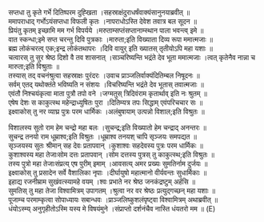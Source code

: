 

  
सप्तधा तु कृते गर्भे दितिष्परम दुह्खिता ।सहस्राक्षंदुराधर्षंवाक्यंसानुनयाब्रवीत्  ॥   
ममापराधाद् गर्भोऽयंसप्तधा विफली कृतः ।नापराधोऽस्ति देवेश तवात्र बल सूदन  ॥   
प्रियंतु कृतम् इच्छामि मम गर्भ विपर्यये ।मरुताम्सप्तंसप्तानाम्स्थान पाला भवन्त्व् इमे  ॥   
वात स्कन्धा;इमे सप्त चरन्तु दिवि पुत्रकाः ।मारुता;इति विख्याता दिव्य रूपा ममात्मजाः  ॥   
ब्रह्म लोकंचरत्व् एक;इन्द्र लोकंतथापरः ।दिवि वायुर् इति ख्यातस् तृतीयोऽपि महा यशाः  ॥   
चत्वारस् तु सुर श्रेष्ठ दिशो वै तव शासनात् ।सञ्चरिष्यन्ति भद्रंते देव भूता ममात्मजाः ।त्वत् कृतेनैव नान्ना च मारुता;इति विश्रुताः  ॥   
तस्यास् तद् वचनंश्रुत्वा सहस्राक्षः पुरंदरः ।उवाच प्राञ्जलिर्वाक्यंदितिम्बल निषूदनः  ॥   
सर्वम् एतद् यथोक्तंते भविष्यति न संशयः ।विचरिष्यन्ति भद्रंते देव भूतास् तवात्मजाः  ॥   
एवंतौ निश्चयंकृत्वा माता पुत्रौ तपो वने ।जग्मतुस् त्रिदिवंराम कृतार्थाव् इति नः श्रुतम्  ॥   
एषेष देशः स काकुत्स्थ महेन्द्राध्युषितः पुरा ।दितिम्यत्र तपः सिद्धाम् एवंपरिचचार सः  ॥   
इक्ष्वाकोस् तु नर व्याघ्र पुत्रः परम धार्मिकः ।अलंबुषायाम् उत्पन्नो विशाल;इति विश्रुतः  ॥   
  
विशालस्य सुतो राम हेम चन्द्रो महा बलः ।सुचन्द्र;इति विख्यातो हेम चन्द्राद् अनन्तरः  ॥   
सुचन्द्र तनयो राम धूम्राश्व;इति विश्रुतः ।धूम्राश्व तनयश् चापि सृञ्जयः समपद्यत  ॥   
सृञ्जयस्य सुतः श्रीमान् सह देवः प्रतापवान् ।कुशाश्वः सहदेवस्य पुत्रः परम धार्मिकः  ॥   
कुशाश्वस्य महा तेजाःसोम दत्तः प्रतापवान् ।सोम दत्तस्य पुत्रस् तु काकुत्स्थ;इति विश्रुतः  ॥   
तस्य पुत्रो महा तेजाःसंप्रत्य् एष पुरीम् इमाम् ।आवसत्य् अमर प्रख्यः सुमतिर्नाम दुर्जयः  ॥   
इक्ष्वाकोस् तु प्रसादेन सर्वे वैशालिका नृपाः ।दीर्घायुषो महात्मानो वीर्यवन्तः सुधार्मिकाः  ॥   
इहाद्य रजनीम्राम सुखंवत्स्यामहे वयम् ।श्वः प्रभाते नर श्रेष्ठ जनकंद्रष्टुम् अर्हसि  ॥   
सुमतिस् तु महा तेजा विश्वामित्रम् उपागतम् ।श्रुत्वा नर वर श्रेष्ठः प्रत्युद्गच्छन् महा यशाः  ॥   
पूजाम्च परमाम्कृत्वा सोपाध्यायः सबान्धवः ।प्राञ्जलिष्कुशलंपृष्ट्वा विश्वामित्रम् अथाब्रवीत्  ॥   
धंयोऽस्म्य् अनुगृहीतोऽस्मि यस्य मे विषयंमुने ।संप्राप्तो दर्शनंचैव नास्ति धंयतरो मम  ॥ (E)  
